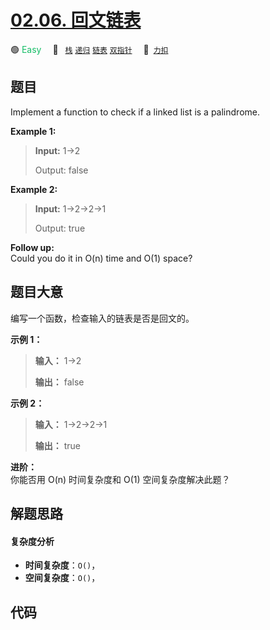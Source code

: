 # [02.06. 回文链表](https://2xiao.github.io/leetcode-js/interview/i_02.06.html)

🟢 <font color=#15bd66>Easy</font>&emsp; 🔖&ensp; [`栈`](/tag/stack.md) [`递归`](/tag/recursion.md) [`链表`](/tag/linked-list.md) [`双指针`](/tag/two-pointers.md)&emsp; 🔗&ensp;[`力扣`](https://leetcode.cn/problems/palindrome-linked-list-lcci)

## 题目

Implement a function to check if a linked list is a palindrome.



**Example 1:**

> 
> 
> 
> 
> 
> **Input:** 1->2
> 
> Output: false 

**Example 2:**

> 
> 
> 
> 
> 
> **Input:** 1->2->2->1
> 
> Output: true 
> 
> 



**Follow up:**  
Could you do it in O(n) time and O(1) space?


## 题目大意

编写一个函数，检查输入的链表是否是回文的。



**示例 1：**

> 
> 
> 
> 
> 
> **输入：** 1->2
> 
> **输出：** false 
> 
> 

**示例 2：**

> 
> 
> 
> 
> 
> **输入：** 1->2->2->1
> 
> **输出：** true 
> 
> 



**进阶：**  
你能否用 O(n) 时间复杂度和 O(1) 空间复杂度解决此题？


## 解题思路

#### 复杂度分析

- **时间复杂度**：`O()`，
- **空间复杂度**：`O()`，

## 代码

```javascript

```